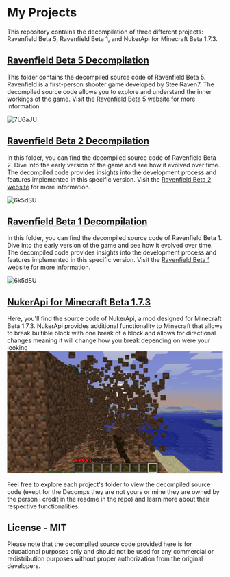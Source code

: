 # My Projects

This repository contains the decompilation of three different projects: Ravenfield Beta 5, Ravenfield Beta 1, and NukerApi for Minecraft Beta 1.7.3.

## [Ravenfield Beta 5 Decompilation](https://github.com/JonJon565/Ravenfield_Beta_5_Decomp)

This folder contains the decompiled source code of Ravenfield Beta 5. Ravenfield is a first-person shooter game developed by SteelRaven7. The decompiled source code allows you to explore and understand the inner workings of the game. Visit the [Ravenfield Beta 5 website](https://steelraven7.itch.io/ravenfield) for more information.

![7U6aJU](https://github.com/JonJon565/Ravenfield_Beta_5_Decomp/assets/97921266/a7d3da4e-af32-48d3-8321-e1c28bd53771)

## [Ravenfield Beta 2 Decompilation](https://github.com/JonJon565/Ravenfield_Beta_2_Decomp)

In this folder, you can find the decompiled source code of Ravenfield Beta 2. Dive into the early version of the game and see how it evolved over time. The decompiled code provides insights into the development process and features implemented in this specific version. Visit the [Ravenfield Beta 2 website](https://steelraven7.itch.io/ravenfield-beta-3-old-game-version?secret=C2Jwn6nFFBVNLANgtJGGx3OF4) for more information.

![6k5dSU]((https://user-images.githubusercontent.com/97921266/265236975-b0da6e9b-4f0b-41fe-8dbe-b222cd4878ec.png))

## [Ravenfield Beta 1 Decompilation](https://github.com/JonJon565/Ravenfield_Beta_1_Decomp)

In this folder, you can find the decompiled source code of Ravenfield Beta 1. Dive into the early version of the game and see how it evolved over time. The decompiled code provides insights into the development process and features implemented in this specific version. Visit the [Ravenfield Beta 1 website](https://steelraven7.itch.io/ravenfield-beta-3-old-game-version?secret=C2Jwn6nFFBVNLANgtJGGx3OF4) for more information.

![6k5dSU](https://github.com/JonJon565/Ravenfield_Beta_5_Decomp/assets/97921266/b8f1539f-38bb-4863-bf02-5b9125adcf1b)

## [NukerApi for Minecraft Beta 1.7.3](https://github.com/JonJon565/NukerApi)

Here, you'll find the source code of NukerApi, a mod designed for Minecraft Beta 1.7.3. NukerApi provides additional functionality to Minecraft that allows to break bultible block with one break of a block and allows for directional changes meaning it will change how you break depending on were your looking 
![zPyDeH](https://raw.githubusercontent.com/JonJon565/jonjon565.github.io/main/NukerApi/nukerapi.png)

Feel free to explore each project's folder to view the decompiled source code (exept for the Decomps they are not yours or mine they are owned by the person i credit in the readme in the repo) and learn more about their respective functionalities.

## License - MIT

Please note that the decompiled source code provided here is for educational purposes only and should not be used for any commercial or redistribution purposes without proper authorization from the original developers.

